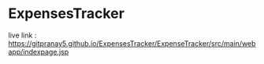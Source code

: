 # ExpensesTracker

live link : https://gitpranay5.github.io/ExpensesTracker/ExpenseTracker/src/main/webapp/indexpage.jsp
